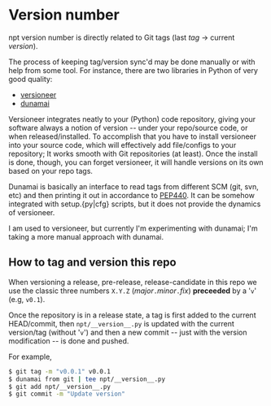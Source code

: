 # Version number

npt version number is directly related to Git tags (last _tag_ -> current _version_).

The process of keeping tag/version sync'd may be done manually or with help from some tool.
For instance, there are two libraries in Python of very good quality:

* [versioneer](https://pypi.org/project/versioneer/)
* [dunamai](https://pypi.org/project/dunamai/)

Versioneer integrates neatly to your (Python) code repository, giving your software always a
notion of version -- under your repo/source code, or when released/installed. To accomplish
that you have to install versioneer into your source code, which will effectively
add file/configs to your repository; It works smooth with Git repositories (at least).
Once the install is done, though, you can forget versioneer, it will handle versions on its
own based on your repo tags.

Dunamai is basically an interface to read tags from different SCM (git, svn, etc) and then
printing it out in accordance to [PEP440](https://www.python.org/dev/peps/pep-0440/).
It can be somehow integrated with setup.{py|cfg} scripts, but it does not provide the
dynamics of versioneer.

I am used to versioneer, but currently I'm experimenting with dunamai; I'm taking a more
manual approach with dunamai.


## How to tag and version this repo

When versioning a release, pre-release, release-candidate in this repo we use the classic
three numbers `X.Y.Z` (_major_`.`_minor_`.`_fix_) **preceeded** by a '`v`' (e.g, `v0.1`).

Once the repository is in a release state, a tag is first added to the current HEAD/commit,
then `npt/__version__.py` is updated with the current version/tag (without '`v`') and
then a new commit -- just with the version modification -- is done and pushed.

For example,
```bash
$ git tag -m "v0.0.1" v0.0.1
$ dunamai from git | tee npt/__version__.py
$ git add npt/__version__.py
$ git commit -m "Update version"
```
